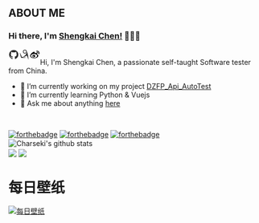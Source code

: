 ## ABOUT ME
### Hi there, I'm [Shengkai Chen!](http://www.chenshengkai.com) 👋👋👋

<a href="https://github.com/charseki">
  <img align="left" alt="Shengkai Chen | github" width="21px" src="https://raw.githubusercontent.com/charseki/charseki/master/assets/github.svg" />
</a>
<a href="https://www.cnblogs.com/chenshengkai/">
  <img align="left" alt="Shengkai Chen | cnblogs" width="21px" src="https://raw.githubusercontent.com/charseki/charseki/master/assets/cnblogs.svg" />
</a>
<a href="https://weibo.com/u/3264687187?source=blog">
  <img align="left" alt="Shengkai Chen | sina" width="21px" src="https://raw.githubusercontent.com/charseki/charseki/master/assets/sina.svg" />
</a>
<br/>
Hi, I'm Shengkai Chen, a passionate self-taught Software tester from China.

- 🔭 I’m currently working on my project [DZFP_Api_AutoTest](https://github.com/charseki/DZFP_Api_AutoTest)
- 🌱 I’m currently learning Python & Vuejs
- 💬 Ask me about anything [here](https://github.com/charseki/charseki/issues) 
<br/>

[![forthebadge](https://forthebadge.com/images/badges/ages-20-30.svg)](http://www.chenshengkai.com)
[![forthebadge](https://forthebadge.com/images/badges/for-you.svg)](http://www.chenshengkai.com)
[![forthebadge](https://forthebadge.com/images/badges/made-with-python.svg)](http://www.chenshengkai.com)
<br/>
<a>
  <img align="center" src="https://github-readme-stats.vercel.app/api?username=charseki&show_icons=true&include_all_commits=true&theme=radical" 
  alt="Charseki's github stats" />
</a>
<br/>
<a>
  <img align="center" src="https://github-readme-stats.vercel.app/api/pin/?username=charseki&repo=API_Auto_Test&theme=radical" />
</a>
<a>
  <img align="center" src="https://github-readme-stats.vercel.app/api/pin/?username=charseki&repo=DZFP_Api_AutoTest&theme=radical" />
</a>

# 每日壁纸
[![每日壁纸](https://cn.bing.com/th?id=OHR.LifeguardEntrance_ZH-CN7394984988_1920x1080.jpg&rf=LaDigue_1920x1080.jpg&pid=hp)](http://www.chenshengkai.com)
